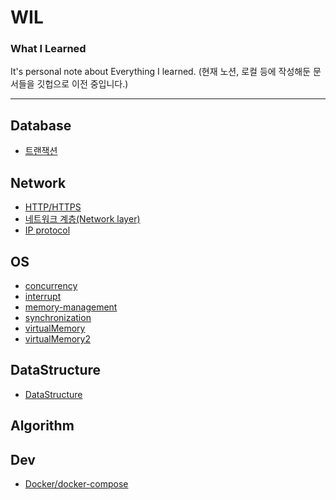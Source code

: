 # WIL

### What I Learned

It's personal note about Everything I learned.
(현재 노션, 로컬 등에 작성해둔 문서들을 깃헙으로 이전 중입니다.)

---

## Database
- [트랜잭션](./dbms/transaction.md)

## Network
- [HTTP/HTTPS](./network/http-https.md)
- [네트워크 계층(Network layer)](./Network/network-layer-hanah.md)
- [IP protocol](./Network/ip_protocol.md)

## OS
- [concurrency](./OperatingSystem/concurrency.md)
- [interrupt](./OperatingSystem/interrupt.md)
- [memory-management](./OperatingSystem/memory-management.md)
- [synchronization](./OperatingSystem/synchronization.md)
- [virtualMemory](./OperatingSystem/virtualMemory.md)
- [virtualMemory2](./OperatingSystem/virtualMemory2.md)

## DataStructure
- [DataStructure](./DataStructure)

## Algorithm

## Dev
- [Docker/docker-compose](./main/Dev/docker)
